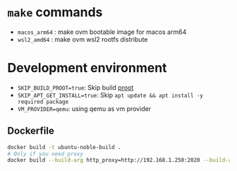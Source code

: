 # `make` commands
  - `macos_arm64` : make ovm bootable image for macos arm64
  - `wsl2_amd64`  : make ovm wsl2 rootfs distribute



# Development environment
- `SKIP_BUILD_PROOT=true`: Skip build [proot](https://github.com/proot-me/proot)
- `SKIP_APT_GET_INSTALL=true`: Skip `apt update && apt install -y required package`
- `VM_PROVIDER=qemu`: using qemu as vm provider


## Dockerfile
```bash
docker build -t ubuntu-noble-build .
# Only if you need proxy
docker build --build-arg http_proxy=http://192.168.1.250:2020 --build-arg https_proxy=http://192.168.1.250:2020 -t ubuntu-noble-build .
```

